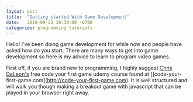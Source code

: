 ```yaml
---
layout: post
title:  "Getting started With Game Development"
date:   2018-09-22 10:30:00 -0700
categories: programming tutorials
---
```


Hello! I've been doing game development for while now and people have asked how do you start. 
There are many ways to get into game development so here is my advice to learn to program video games.

First off, if you are brand new to programming, I highly suggest [Chris DeLeon's](https://twitter.com/ChrisDeLeon) free code your first game udemy course found at []code-your-first-game.com](http://code-your-first-game.com).
It is well structured and will walk you though making a breakout game with javascript that can be played in your browser right away.

